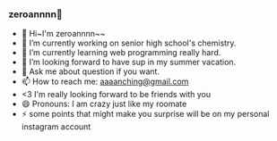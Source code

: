 ### zeroannnn👋
- 👋 Hi~I'm zeroannnn~~
- 🔭 I’m currently working on senior high school's chemistry.
- 🌱 I’m currently learning web programming really hard.
- 🤔 I’m looking forward to have sup in my summer vacation.
- 💬 Ask me about question if you want.
- 📫 How to reach me: aaaanching@gmail.com
- <3 I'm really looking forward to be friends with you
- 😄 Pronouns: I am crazy just like my roomate
- ⚡ some points that might make you surprise will be on my personal instagram account

